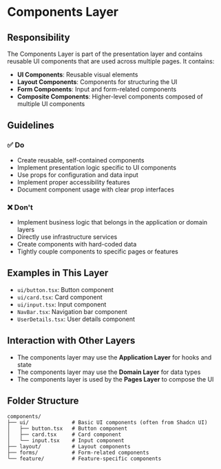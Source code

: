 # Components Layer

## Responsibility

The Components Layer is part of the presentation layer and contains reusable UI components that are used across multiple pages. It contains:

- **UI Components**: Reusable visual elements
- **Layout Components**: Components for structuring the UI
- **Form Components**: Input and form-related components
- **Composite Components**: Higher-level components composed of multiple UI components

## Guidelines

### ✅ Do
- Create reusable, self-contained components
- Implement presentation logic specific to UI components
- Use props for configuration and data input
- Implement proper accessibility features
- Document component usage with clear prop interfaces

### ❌ Don't
- Implement business logic that belongs in the application or domain layers
- Directly use infrastructure services
- Create components with hard-coded data
- Tightly couple components to specific pages or features

## Examples in This Layer

- `ui/button.tsx`: Button component
- `ui/card.tsx`: Card component
- `ui/input.tsx`: Input component
- `NavBar.tsx`: Navigation bar component
- `UserDetails.tsx`: User details component

## Interaction with Other Layers

- The components layer may use the **Application Layer** for hooks and state
- The components layer may use the **Domain Layer** for data types
- The components layer is used by the **Pages Layer** to compose the UI

## Folder Structure

```
components/
├── ui/              # Basic UI components (often from Shadcn UI)
│   ├── button.tsx   # Button component
│   ├── card.tsx     # Card component
│   └── input.tsx    # Input component
├── layout/          # Layout components
├── forms/           # Form-related components
└── feature/         # Feature-specific components
``` 